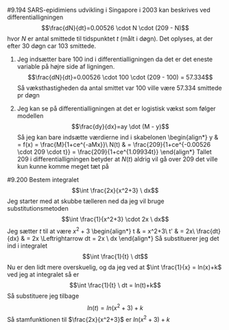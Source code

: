 #9.194
SARS-epidimiens udvikling i Singapore i 2003 kan beskrives ved differentialligningen
$$\frac{dN}{dt}=0.00526 \cdot N \cdot (209 - N)$$
hvor $N$ er antal smittede til tidspunktet $t$ (målt i døgn). Det oplyses, at der efter 30 døgn car 103 smittede.  

1. Jeg indsætter bare 100 ind i differentialligningen da det er det eneste variable på højre side af ligningen.
   $$\frac{dN}{dt}=0.00526 \cdot 100 \cdot (209 - 100) = 57.334$$
   Så væksthastigheden da antal smittet var 100 ville være 57.334 smittede pr døgn

2. Jeg kan se på differentialligningen at det er logistisk vækst som følger modellen
   $$\frac{dy}{dx}=ay \dot (M - y)$$
   Så jeg kan bare indsætte værdierne ind i skabelonen
    \begin{align*}
    y & = f(x) = \frac{M}{1+ce^{-aMx}}\\
    N(t) & = \frac{209}{1+ce^{-0.00526 \cdot 209 \cdot t}} = \frac{209}{1+ce^{1.09934t}}
    \end{align*}
   Tallet 209 i differentialligningen betyder at $N(t)$ aldrig vil gå over 209 det ville kun kunne komme meget tæt på

#9.200
Bestem integralet
$$\int \frac{2x}{x^2+3} \ dx$$
Jeg starter med at skubbe tælleren ned da jeg vil bruge substitutionsmetoden
$$\int \frac{1}{x^2+3} \cdot 2x \ dx$$
Jeg sætter $t$ til at være $x^2+3$
\begin{align*}
t & = x^2+3\\
t' & = 2x\\
\frac{dt}{dx} & = 2x \Leftrightarrow dt = 2x \ dx
\end{align*}
Så substituerer jeg det ind i integralet
$$\int \frac{1}{t} \ dt$$
Nu er den lidt mere overskuelig, og da jeg ved at $\int \frac{1}{x} = ln(x)+k$ ved jeg at integralet så er
$$\int \frac{1}{t} \ dt = ln(t)+k$$
Så substituere jeg tilbage
$$ln(t) = ln(x^2+3)+k$$
Så stamfunktionen til $\frac{2x}{x^2+3}$ er $ln(x^2+3)+k$
